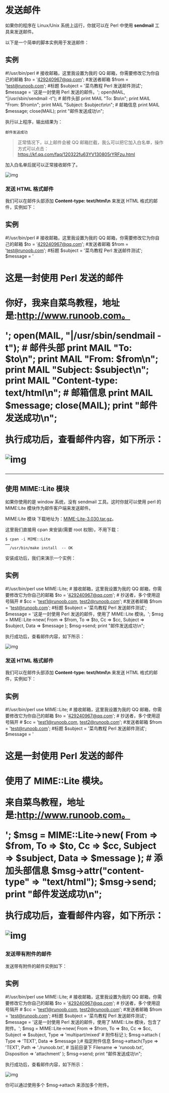 # 发送邮件

如果你的程序在 Linux/Unix 系统上运行，你就可以在 Perl 中使用 **sendmail** 工具来发送邮件。

以下是一个简单的脚本实例用于发送邮件：

## 实例

\#!/usr/bin/perl  # 接收邮箱，这里我设置为我的 QQ 邮箱，你需要修改它为你自己的邮箱 $to = '429240967@qq.com'; #发送者邮箱 $from = 'test@runoob.com'; #标题 $subject = '菜鸟教程 Perl 发送邮件测试'; $message = '这是一封使用 Perl 发送的邮件。';  open(MAIL, "|/usr/sbin/sendmail -t");  # 邮件头部 print MAIL "To: $to\n"; print MAIL "From: $from\n"; print MAIL "Subject: $subject\n\n"; # 邮箱信息 print MAIL $message;  close(MAIL); print "邮件发送成功\n";

执行以上程序，输出结果为：

```
邮件发送成功
```

> 正常情况下，以上邮件会被 QQ 邮箱拦截，我么可以把它加入白名单，操作方式可以点击：https://kf.qq.com/faq/120322fu63YV130805rYRFzu.html

加入白名单后就可以正常接收邮件了。

![img](https://www.runoob.com/wp-content/uploads/2016/06/FAA63A9E-9AE1-4217-B440-FCA908900B1E.jpg)

### 发送 HTML 格式邮件

我们可以在邮件头部添加 **Content-type: text/html\n** 来发送 HTML 格式的邮件，实例如下： 

## 实例

\#!/usr/bin/perl  # 接收邮箱，这里我设置为我的 QQ 邮箱，你需要修改它为你自己的邮箱 $to = '429240967@qq.com'; #发送者邮箱 $from = 'test@runoob.com'; #标题 $subject = '菜鸟教程 Perl 发送邮件测试'; $message = '<h1>这是一封使用 Perl 发送的邮件<h1><p>你好，我来自菜鸟教程，地址是:http://www.runoob.com。</p>';  open(MAIL, "|/usr/sbin/sendmail -t");  # 邮件头部 print MAIL "To: $to\n"; print MAIL "From: $from\n"; print MAIL "Subject: $subject\n"; print MAIL "Content-type: text/html\n"; # 邮箱信息 print MAIL $message;  close(MAIL); print "邮件发送成功\n";

执行成功后，查看邮件内容，如下所示：

 ![img](https://www.runoob.com/wp-content/uploads/2016/06/FAA63A9E-9AE1-4217-B440-FCA908900B1E.jpg)

------

## 使用 MIME::Lite 模块

如果你使用的是 window 系统，没有 sendmail 工具。这时你就可以使用 perl 的 MIME:Lite 模块作为邮件客户端来发送邮件。

MIME:Lite 模块 下载地址为：[MIME-Lite-3.030.tar.gz](http://search.cpan.org/CPAN/authors/id/R/RJ/RJBS/MIME-Lite-3.030.tar.gz)。

这里我们直接用 cpan 来安装(需要 root 权限)，不用下载：

```
$ cpan -i MIME::Lite
……
  /usr/bin/make install  -- OK
```

安装成功后，我们来演示一个实例：

## 实例

\#!/usr/bin/perl use MIME::Lite;  # 接收邮箱，这里我设置为我的 QQ 邮箱，你需要修改它为你自己的邮箱 $to = '429240967@qq.com'; # 抄送者，多个使用逗号隔开 # $cc = 'test1@runoob.com, test2@runoob.com';  #发送者邮箱 $from = 'test@runoob.com'; #标题 $subject = '菜鸟教程 Perl 发送邮件测试'; $message = '这是一封使用 Perl 发送的邮件，使用了 MIME::Lite 模块。';  $msg = MIME::Lite->new(                 From     => $from,                 To       => $to,                 Cc       => $cc,                 Subject  => $subject,                 Data     => $message                 );                  $msg->send; print "邮件发送成功\n";

执行成功后，查看邮件内容，如下所示：

 ![img](https://www.runoob.com/wp-content/uploads/2016/06/71DCF087-EB4E-4D43-B077-0E7E9FE8EEFD.jpg)

### 发送 HTML 格式邮件

我们可以在邮件头部添加 **Content-type: text/html\n** 来发送 HTML 格式的邮件，实例如下： 

## 实例

\#!/usr/bin/perl use MIME::Lite;  # 接收邮箱，这里我设置为我的 QQ 邮箱，你需要修改它为你自己的邮箱 $to = '429240967@qq.com'; # 抄送者，多个使用逗号隔开 # $cc = 'test1@runoob.com, test2@runoob.com';  #发送者邮箱 $from = 'test@runoob.com'; #标题 $subject = '菜鸟教程 Perl 发送邮件测试'; $message = '<h1>这是一封使用 Perl 发送的邮件<h1><p>使用了 MIME::Lite 模块。</p><p>来自菜鸟教程，地址是:http://www.runoob.com。</p>';  $msg = MIME::Lite->new(                 From     => $from,                 To       => $to,                 Cc       => $cc,                 Subject  => $subject,                 Data     => $message                 );  # 添加头部信息 $msg->attr("content-type" => "text/html");                          $msg->send; print "邮件发送成功\n";

执行成功后，查看邮件内容，如下所示：

 ![img](https://www.runoob.com/wp-content/uploads/2016/06/F9C72C91-8226-4A1B-9E17-F172261FAE12.jpg)

### 发送带有附件的邮件

发送带有附件的邮件实例如下： 

## 实例

\#!/usr/bin/perl use MIME::Lite;  # 接收邮箱，这里我设置为我的 QQ 邮箱，你需要修改它为你自己的邮箱 $to = '429240967@qq.com'; # 抄送者，多个使用逗号隔开 # $cc = 'test1@runoob.com, test2@runoob.com';  #发送者邮箱 $from = 'test@runoob.com'; #标题 $subject = '菜鸟教程 Perl 发送邮件测试'; $message = '这是一封使用 Perl 发送的邮件，使用了 MIME::Lite 模块，包含了附件。';  $msg = MIME::Lite->new(                 From     => $from,                 To       => $to,                 Cc       => $cc,                 Subject  => $subject,                 Type     => 'multipart/mixed'   # 附件标记                 );   $msg->attach (              Type => 'TEXT',              Data => $message );# 指定附件信息 $msg->attach(Type        => 'TEXT',             Path        => './runoob.txt',   # 当前目录下             Filename    => 'runoob.txt',             Disposition => 'attachment'            ); $msg->send; print "邮件发送成功\n";

执行成功后，查看邮件内容，如下所示：

 ![img](https://www.runoob.com/wp-content/uploads/2016/06/39897BBF-6B5A-467C-9F6C-ABD36752EDF3.jpg)

你可以通过使用多个 $msg->attach 来添加多个附件。

​			